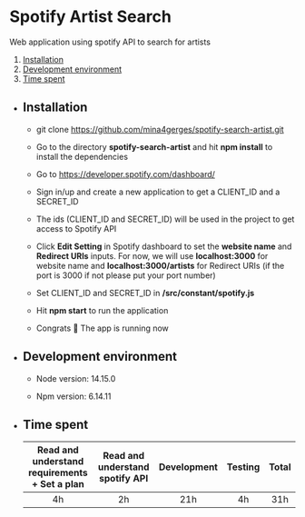 # Spotify Artist Search

Web application using spotify API to search for artists

1. [Installation](#installation)
3. [Development environment](#developementEnvirement)
2. [Time spent](#timeSpent)

- <h2 name="installation">Installation</h2>

    - git clone https://github.com/mina4gerges/spotify-search-artist.git

    - Go to the directory **spotify-search-artist** and hit **npm install** to install the dependencies

    - Go to https://developer.spotify.com/dashboard/

    - Sign in/up and create a new application to get a CLIENT_ID and a SECRET_ID

    - The ids (CLIENT_ID and SECRET_ID) will be used in the project to get access to Spotify API

    - Click **Edit Setting** in Spotify dashboard to set the **website name** and **Redirect URIs** inputs. For now, we
      will use **localhost:3000** for website name and  **localhost:3000/artists** for Redirect URIs (if the port is
      3000 if not please put your port number)

    - Set CLIENT_ID and SECRET_ID in **/src/constant/spotify.js**

    - Hit **npm start** to run the application

    - Congrats 🎉 The app is running now

- <h2 name="developementEnvirement">Development environment</h2>

    - Node version: 14.15.0

    - Npm version: 6.14.11

- <h2 name="timeSpent">Time spent</h2>

  Read and understand requirements + Set a plan | Read and understand spotify API | Development | Testing | Total
        :--------------------------------------------:|:-------------------------------:|:-----------:|:-------:|:-----: 
  4h | 2h | 21h | 4h | 31h
